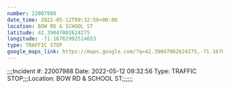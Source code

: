 ```yaml
---
number: 22007988
date_time: 2022-05-12T09:32:56+00:00
location: BOW RD & SCHOOL ST
latitude: 42.39047002624275
longitude: -71.16762992514653
type: TRAFFIC STOP
google_maps_link: https://maps.google.com/?q=42.39047002624275,-71.16762992514653
---
```


;;;Incident #: 22007988  Date: 2022-05-12 09:32:56   Type: TRAFFIC STOP;;;Location: BOW RD & SCHOOL ST;;;;;;
